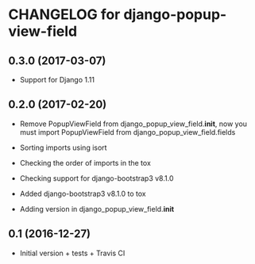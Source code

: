 # CHANGELOG for django-popup-view-field

## 0.3.0 (2017-03-07)

* Support for Django 1.11

## 0.2.0 (2017-02-20)

* Remove PopupViewField from django_popup_view_field.__init__,
  now you must import PopupViewField from django_popup_view_field.fields

* Sorting imports using isort

* Checking the order of imports in the tox

* Checking support for django-bootstrap3 v8.1.0

* Added django-bootstrap3 v8.1.0 to tox

* Adding version in django_popup_view_field.__init__

## 0.1 (2016-12-27)

* Initial version + tests + Travis CI
